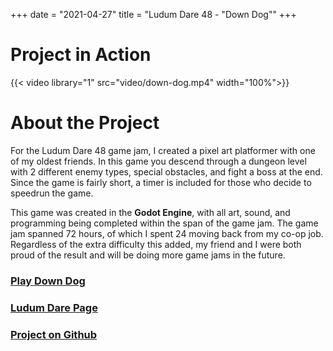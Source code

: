 +++
date = "2021-04-27"
title = "Ludum Dare 48 - \"Down Dog\""
+++
# Project in Action
{{< video library="1" src="video/down-dog.mp4" width="100%">}}

# About the Project
For the Ludum Dare 48 game jam, I created a pixel art platformer with one of my oldest friends. In this game you descend through a dungeon level with 2 different enemy types, special obstacles, and fight a boss at the end. Since the game is fairly short, a timer is included for those who decide to speedrun the game.

This game was created in the **Godot Engine**, with all art, sound, and programming being completed within the span of the game jam. The game jam spanned 72 hours, of which I spent 24 moving back from my co-op job. Regardless of the extra difficulty this added, my friend and I were both proud of the result and will be doing more game jams in the future.

### **[Play Down Dog](https://gamejolt.com/games/DownDog/610823)**
### **[Ludum Dare Page](https://ldjam.com/events/ludum-dare/48/down-dog)**
### **[Project on Github](https://github.com/David-D-White/Down-Dog)**
